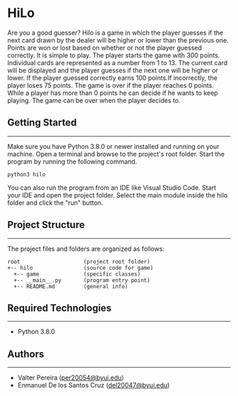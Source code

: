 # HiLo
Are you a good guesser? Hilo is a game in which the player guesses if the next card drawn by the dealer will be higher or lower than the previous one. Points are won or lost based on whether or not the player guessed correctly.
It is simple to play. The player starts the game with 300 points. Individual cards are represented as a number from 1 to 13. The current card will be displayed and the player guesses if the next one will be higher or lower. If the player guessed correctly earns 100 points.If incorrectly, the player loses 75 points. The game is over if the player reaches 0 points. While a player has more than 0 points he can decide if he wants to keep playing. The game can be over when the player decides to.

## Getting Started
---
Make sure you have Python 3.8.0 or newer installed and running on your machine. Open a terminal and 
browse to the project's root folder. Start the program by running the following command.
```
python3 hilo 
```
You can also run the program from an IDE like Visual Studio Code. Start your IDE and open the 
project folder. Select the main module inside the hilo folder and click the "run" button.

## Project Structure
---
The project files and folders are organized as follows:
```
root                    (project root folder)
+-- hilo                (source code for game)
  +-- game              (specific classes)
  +-- __main__.py       (program entry point)
  +-- README.md         (general info)
```

## Required Technologies
---
* Python 3.8.0

## Authors
---
* Valter Pereira (per20054@byui.edu)
* Enmanuel De los Santos Cruz (del20047@byui.edu)
